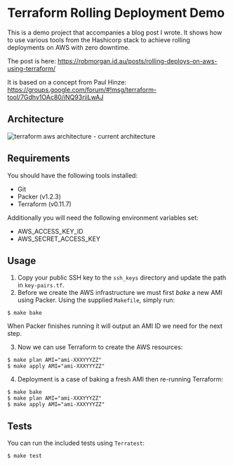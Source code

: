 # Terraform Rolling Deployment Demo

This is a demo project that accompanies a blog post I wrote.
It shows how to use various tools from the Hashicorp stack to achieve rolling
deployments on AWS with zero downtime.

The post is here: https://robmorgan.id.au/posts/rolling-deploys-on-aws-using-terraform/

It is based on a concept from Paul Hinze:
https://groups.google.com/forum/#!msg/terraform-tool/7Gdhv1OAc80/iNQ93riiLwAJ

## Architecture

![terraform aws architecture - current architecture](https://cloud.githubusercontent.com/assets/178939/13179538/9cbc9aec-d724-11e5-91e4-77b9a06ebdc6.png)

## Requirements

You should have the following tools installed:

* Git
* Packer (v1.2.3)
* Terraform (v0.11.7)

Additionally you will need the following environment variables set:

* AWS_ACCESS_KEY_ID
* AWS_SECRET_ACCESS_KEY

## Usage

1. Copy your public SSH key to the `ssh_keys` directory and update the path in `key-pairs.tf`.
2. Before we create the AWS infrastructure we must first _bake_ a new AMI using Packer.
Using the supplied `Makefile`, simply run:

```
$ make bake
```

When Packer finishes running it will output an AMI ID we need for the next step.

3. Now we can use Terraform to create the AWS resources:

```
$ make plan AMI="ami-XXXYYYZZ"
$ make apply AMI="ami-XXXYYYZZ"
```

4. Deployment is a case of baking a fresh AMI then re-running Terraform:

```
$ make bake
$ make plan AMI="ami-XXXYYYZZ"
$ make apply AMI="ami-XXXYYYZZ"
```

## Tests

You can run the included tests using `Terratest`:

```
$ make test
```
